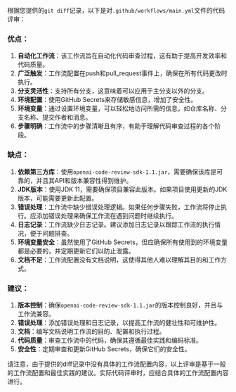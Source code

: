 根据您提供的`git diff`记录，以下是对`.github/workflows/main.yml`文件的代码评审：

### 优点：

1. **自动化工作流**：该工作流旨在自动化代码审查过程，这有助于提高开发效率和代码质量。
2. **广泛触发**：工作流配置在push和pull_request事件上，确保在所有代码更改时执行。
3. **分支灵活性**：支持所有分支，这意味着可以应用于主分支以外的分支。
4. **环境配置**：使用GitHub Secrets来存储敏感信息，增加了安全性。
5. **环境变量**：通过设置环境变量，可以轻松地访问所需的信息，如仓库名称、分支名称、提交作者和消息。
6. **步骤明确**：工作流中的步骤清晰且有序，有助于理解代码审查过程的各个阶段。

### 缺点：

1. **依赖第三方库**：使用`openai-code-review-sdk-1.1.jar`，需要确保该库是可靠的，并且其API和版本兼容性得到维护。
2. **JDK版本**：使用JDK 11，需要确保项目兼容此版本。如果项目使用更新的JDK版本，可能需要更新此配置。
3. **错误处理**：工作流中缺少错误处理逻辑。如果任何步骤失败，工作流将停止执行。应添加错误处理来确保工作流在遇到问题时继续执行。
4. **日志记录**：工作流缺少日志记录。建议添加日志记录以跟踪工作流的执行情况，便于问题排查。
5. **环境变量安全**：虽然使用了GitHub Secrets，但应确保所有使用到的环境变量都是必要的，并定期更新它们以防止泄露。
6. **文档不足**：工作流配置没有文档说明，这使得其他人难以理解其目的和工作方式。

### 建议：

1. **版本控制**：确保`openai-code-review-sdk-1.1.jar`的版本控制良好，并且与工作流兼容。
2. **错误处理**：添加错误处理和日志记录，以提高工作流的健壮性和可维护性。
3. **文档**：编写文档说明工作流的目的、配置和执行过程。
4. **代码质量**：审查工作流中的代码，确保其遵循最佳实践和编码标准。
5. **安全性**：定期审查和更新GitHub Secrets，确保它们的安全性。

请注意，由于提供的diff记录中没有具体的工作流配置内容，以上评审是基于一般的工作流配置和最佳实践的建议。实际代码评审时，应结合具体的工作流配置内容进行。